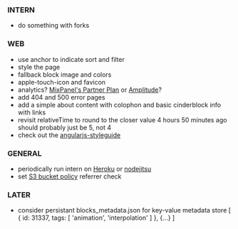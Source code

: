 
### INTERN
- do something with forks

### WEB
- use anchor to indicate sort and filter
- style the page
- fallback block image and colors
- apple-touch-icon and favicon
- analytics? [MixPanel's Partner Plan](https://mixpanel.com/free/) or [Amplitude](https://amplitude.com)?
- add 404 and 500 error pages
- add a simple about content with colophon and basic cinderblock info with links
- revisit relativeTime to round to the closer value 4 hours 50 minutes ago should probably just be 5, not 4
- check out the [angularjs-styleguide](https://github.com/johnpapa/angularjs-styleguide)

### GENERAL
- periodically run intern on [Heroku](https://www.heroku.com/) or [nodejitsu](https://www.nodejitsu.com/)
- set [S3 bucket policy](https://docs.aws.amazon.com/AmazonS3/latest/dev/example-bucket-policies.html) referrer check

### LATER
- consider persistant blocks_metadata.json for key-value metadata store
    [
      {
        id: 31337,
        tags: [
          'animation',
          'interpolation'
        ]
      },
      {...}
    ]
